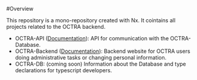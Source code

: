 #Overview

This repository is a mono-repository created with Nx. It cointains all projects related to the OCTRA backend.

- OCTRA-API ([Documentation](https://github.com/IPS-LMU/octra-backend/tree/main/apps/octra-api/)): API for communication with the OCTRA-Database.
- OCTRA-Backend ([Documentation](https://github.com/IPS-LMU/octra-backend/tree/main/apps/octra-backend/)): Backend website for OCTRA users doing administrative tasks or changing personal information.
- OCTRA-DB: (coming soon) Information about the Database and type declarations for typescript developers.
